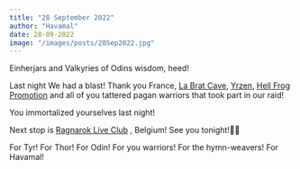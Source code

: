 ```yaml
---
title: "28 September 2022"
author: "Havamal"
date: 28-09-2022
image: "/images/posts/28Sep2022.jpg"
---
```


Einherjars and Valkyries of Odins wisdom, heed!

Last night We had a blast! Thank you France, [La Brat Cave](https://www.facebook.com/LaBratCave), [Yrzen](https://www.facebook.com/Yrzen), [Hell Frog Promotion](https://www.facebook.com/HellFrogPromotion/) and all of you tattered pagan warriors that took part in our raid!

You immortalized yourselves last night!

Next stop is [Ragnarok Live Club](https://www.facebook.com/ragnarokmetalandrockbar/) , Belgium! See you tonight!🤘🤘

For Tyr! For Thor! For Odin! For you warriors! For the hymn-weavers! For Havamal!